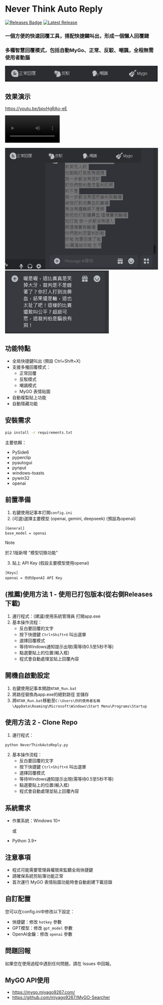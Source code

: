 # Never Think Auto Reply

[![Releases Badge](https://img.shields.io/github/downloads/RyuuMeow/NeverThinkAutoReply/total)](https://github.com/RyuuMeow/NeverThinkAutoReply/releases)
[![Latest Release](https://img.shields.io/github/v/release/RyuuMeow/NeverThinkAutoReply)](https://github.com/RyuuMeow/NeverThinkAutoReply/releases/latest)

### 一個方便的快速回覆工具，搭配快捷鍵叫出，形成一個懶人回覆鏈
### 多種智慧回覆模式，包括自動MyGo、正常、反駁、嘲諷，全程無需使用者動腦

![](assets/demo/img.png)

## 效果演示

https://youtu.be/bpvHgRAo-eE

[<video src='https://youtu.be/bpvHgRAo-eE' width=180/>](https://github.com/user-attachments/assets/d1a4e4d6-97b6-4c94-88d1-bd722eef82a0)

![](assets/demo/img2.png)
![](assets/demo/img3.png)

## 功能特點

- 全局快捷鍵叫出 (預設 Ctrl+Shift+X)
- 支援多種回覆模式：
  - 正常回覆
  - 反駁模式
  - 嘲諷模式
  - MyGO 表情貼圖
- 自動複製貼上功能
- 自動隱藏功能

## 安裝需求

```bash
pip install -r requirements.txt
```

主要依賴：

- PySide6
- pyperclip
- pyautogui
- pynput
- windows-toasts
- pywin32
- openai

## 前置準備

1. 右鍵使用記事本打開`config.ini`
2. (可選)選擇主要模型 (openai, gemini, deepseek) (預設為openai)
```bash
[General]
base_model = openai
```
> [!NOTE]
> 於2.1版新增 "模型切換功能"

3. 貼上 API Key (假設主要模型使用openai)
```bash
[Keys]
openai = 你的OpenAI API Key
```

## (推薦)使用方法 1 - 使用已打包版本(從右側Releases下載)

1. 運行程式：(建議)使用系統管理員 打開app.exe
2. 基本操作流程：
   - 反白要回覆的文字
   - 按下快捷鍵 `Ctrl+Shift+X` 叫出選單
   - 選擇回覆模式
   - 等待Windows通知提示出現(需等待0.5至5秒不等)
   - 點選要貼上的位置(輸入框)
   - 程式會自動處理並貼上回覆內容

## 開機自啟動設定
1. 右鍵使用記事本開啟`NTAR_Run.bat`
2. 將路徑替換為app.exe的絕對路徑 並儲存
3. 將`NTAR_Run.bat`移動至`C:\Users\你的使用者名稱\AppData\Roaming\Microsoft\Windows\Start Menu\Programs\Startup`

## 使用方法 2 - Clone Repo

1. 運行程式：

```bash
python NeverThinkAutoReply.py
```

2. 基本操作流程：
   - 反白要回覆的文字
   - 按下快捷鍵 `Ctrl+Shift+X` 叫出選單
   - 選擇回覆模式
   - 等待Windows通知提示出現(需等待0.5至5秒不等)
   - 點選要貼上的位置(輸入框)
   - 程式會自動處理並貼上回覆內容

## 系統需求

- 作業系統：Windows 10+

  或

- Python 3.9+

## 注意事項

- 程式可能需要管理員權限來監聽全局快捷鍵
- 請確保系統剪貼簿功能正常
- 首次運行 MyGO 表情貼圖功能時會自動創建下載目錄

## 自訂配置

您可以在config.ini中修改以下設定：

- 快捷鍵：修改 `hotkey` 參數
- GPT模型：修改 `gpt_model` 參數
- OpenAI金鑰：修改 `openai` 參數

## 問題回報

如果您在使用過程中遇到任何問題，請在 Issues 中回報。

## MyGO API使用

- https://mygo.miyago9267.com/
- https://github.com/miyago9267/MyGO-Searcher
